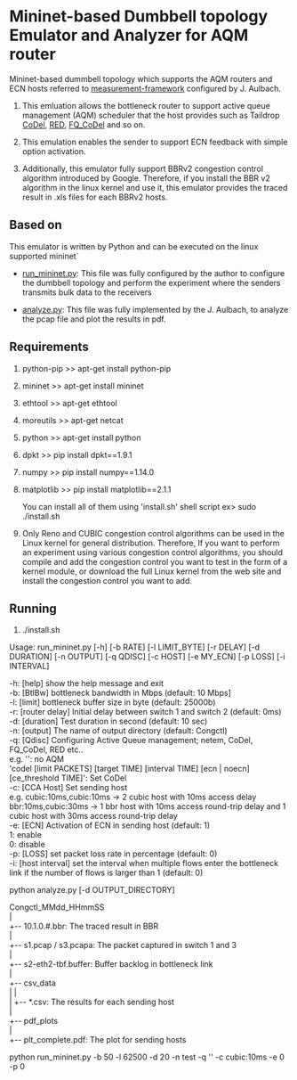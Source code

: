 Mininet-based Dumbbell topology Emulator and Analyzer for AQM router
================================================================================

Mininet-based dummbell topology which supports the AQM routers and ECN hosts
referred to [measurement-framework](https://gitlab.lrz.de/tcp-bbr/measurement-framework) configured by J. Aulbach.

  1) This emluation allows the bottleneck router to support active queue management (AQM) scheduler that the host provides such as Taildrop [CoDel](https://man7.org/linux/man-pages/man8/tc-codel.8.html), [RED](https://man7.org/linux/man-pages/man8/tc-red.8.html), [FQ_CoDel](https://man7.org/linux/man-pages/man8/tc-fq_codel.8.html) and so on.

  2) This emulation enables the sender to support ECN feedback with simple option activation.

  3) Additionally, this emulator fully support BBRv2 congestion control algorithm introduced by Google. Therefore, if you install the BBR v2 algorithm in the linux kernel and use it, this emulator provides the traced result in .xls files for each BBRv2 hosts.


Based on
--------------------------------------------------------------------------------
This emulator is written by Python and can be executed on the linux supported mininet`

- [run_mininet.py](https://github.com/syj5385/bbr_dumbbell/blob/master/run_mininet.py): This file was fully configured by the author to configure the dumbbell topology and perform the experiment where the senders transmits bulk data to the receivers

- [analyze.py](https://github.com/syj5385/bbr_dumbbell/blob/master/analyze.py): This file was fully implemented by the J. Aulbach, to analyze the pcap file and plot the results in pdf. 

Requirements
--------------------------------------------------------------------------------
1) python-pip	>> apt-get install python-pip
2) mininet	>> apt-get install mininet
3) ethtool	>> apt-get ethtool
4) moreutils	>> apt-get netcat
5) python	>> apt-get install python
6) dpkt		>> pip install dpkt==1.9.1
7) numpy	>> pip install numpy==1.14.0
8) matplotlib	>> pip install matplotlib==2.1.1

	You can install all of them using 'install.sh' shell script
	ex>  sudo ./install.sh
	
9) Only Reno and CUBIC congestion control algorithms can be used in the Linux kernel for general distribution. Therefore, If you want to perform an experiment using various congestion control algorithms, you should compile and add the congestion control you want to test in the form of a kernel module, or download the full Linux kernel from the web site and install the congestion control you want to add. 

Running
--------------------------------------------------------------------------------
**<Installation>**
1) ./install.sh

**<Execution>**
Usage: run_mininet.py [-h] [-b RATE] [-l LIMIT_BYTE] [-r DELAY] [-d DURATION] [-n OUTPUT] [-q QDISC] [-c HOST] [-e MY_ECN] [-p LOSS] [-i INTERVAL]

-h: [help]		show the help message and exit    
-b: [BtlBw]		bottleneck bandwidth in Mbps (default: 10 Mbps]    
-l: [limit]		bottleneck buffer size in byte (default: 25000b)    
-r: [router delay]	Initial delay between switch 1 and switch 2 (default: 0ms)    
-d: [duration]		Test duration in second (default: 10 sec)    
-n: [output]		The name of output directory (default: Congctl)    
-q: [Qdisc]		Configuring Active Queue management; netem, CoDel, FQ_CoDel, RED etc..    
			e.g.	'': no AQM    
				'codel [limit PACKETS] [target TIME] [interval TIME] [ecn | noecn] [ce_threshold TIME]': Set CoDel    
-c: [CCA Host]		Set sending host    
			e.g.	cubic:10ms,cubic:10ms -> 2 cubic host with 10ms access delay    
				bbr:10ms,cubic:30ms -> 1 bbr host with 10ms access round-trip delay and 1 cubic host with 30ms access round-trip delay    
-e: [ECN]		Activation of ECN in sending host (default: 1)    
			1: enable    
			0: disable    
-p: [LOSS]		set packet loss rate in percentage (default: 0)    
-i: [host interval]	set the interval when multiple flows enter the bottleneck link if the number of flows is larger than 1 (default: 0)     

**<Analyze>**
python analyze.py [-d OUTPUT_DIRECTORY]

**<Result File>**
 Congctl_MMdd_HHmmSS    
 |    
 +-- 10.1.0.#.bbr:	 The traced result in BBR    
 |    
 +-- s1.pcap / s3.pcapa: The packet captured in switch 1 and 3    
 |    
 +-- s2-eth2-tbf.buffer: Buffer backlog in bottleneck link     
 |    
 +-- csv_data    
 |   |    
 |   +-- *.csv: The results for each sending host    
 |    
 +-- pdf_plots    
     |    
     +-- plt_complete.pdf: The plot for sending hosts    

**<Example>**
python run_mininet.py -b 50 -l 62500 -d 20 -n test -q '' -c cubic:10ms -e 0 -p 0

